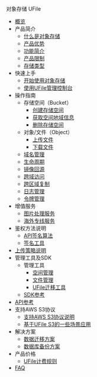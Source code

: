 <div class="sidebar_title icon__ufile"> 对象存储 UFile</div>

* [概览](/ufile/README)
* 产品简介
    * [什么是对象存储](/ufile/introduction/concept)
    * [产品优势](/ufile/introduction/advantages)
    * [功能简介](/ufile/introduction/functions)
    * [产品限制](/ufile/introduction/limit)
    * [存储类型](/ufile/introduction/storage_type)
* 快速上手
    * [开始使用对象存储](/ufile/quick/quick_start)
    * [使用UFile管理控制台](/ufile/quick/console)
* 操作指南
    * 存储空间（Bucket）
        * [创建存储空间](/ufile/guide/bucket/devguide)
        * [获取空间地域信息](/ufile/guide/bucket/describe)
        * [删除存储空间](/ufile/guide/bucket/delete)
    * 对象/文件（Object）
        * [上传文件](/ufile/guide/file/put)
        * [下载文件](/ufile/guide/file/download)
    * [域名管理](/ufile/guide/domain)
    * [生命周期](/ufile/guide/lifecycle)
    * [镜像回源](/ufile/guide/mirror)
    * [跨域访问](/ufile/guide/cors)
    * [跨区域复制](/ufile/guide/multisite)
    * [日志管理](/ufile/guide/logging)
    * [令牌管理](/ufile/guide/token)
* 增值服务
    * [图片处理服务](/ufile/service/pic)
    * [海外专线服务](/ufile/service/overseas)
* 鉴权方法说明
    * [API签名算法](/ufile/api/authorization)
    * [签名工具](/ufile/api/authorization-tool)
* [上传策略说明](/ufile/putpolicy)
* 管理工具及SDK
    * 管理工具
        * [空间管理](/ufile/tools/tools/tools_bcket)
        * [文件管理](/ufile/tools/tools/tools_file)
        * [UFile迁移工具](/ufile/tools/tools/ufile_import)
    * [SDK参考](/ufile/tools/sdk)
* [API参考](/ufile/api_reference)
* 支持AWS S3协议
    * [支持AWS S3协议说明](/ufile/s3/s3_introduction)
    * [基于UFile S3的一些场景应用](/ufile/s3/s3_application)
* 解决方案
    * [数据迁移方案](/ufile/solutions/remove)
    * [数据库备份方案](/ufile/solutions/backup)
* 产品价格
    * [UFile计费规则](/ufile/bill/new)
* [FAQ](/ufile/faq)
    